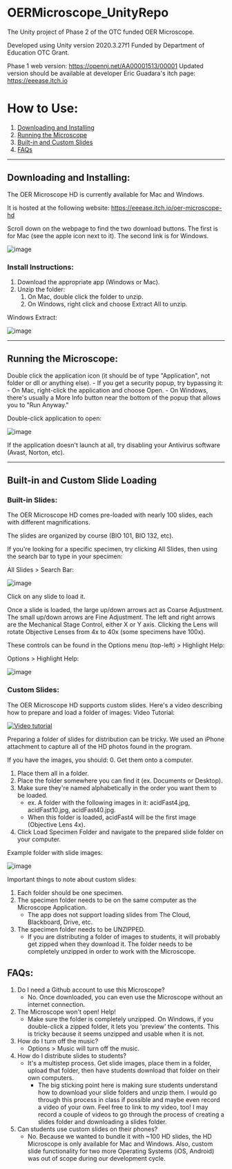 # OERMicroscope_UnityRepo
 The Unity project of Phase 2 of the OTC funded OER Microscope.

Developed using Unity version 2020.3.27f1
Funded by Department of Education OTC Grant.

Phase 1 web version: https://opennj.net/AA00001513/00001
Updated version should be available at developer Eric Guadara's itch page: https://eeease.itch.io

# How to Use:
1. [Downloading and Installing](https://github.com/eeease/OERMicroscope_UnityRepo/blob/main/README.md#downloading-and-installing)
2. [Running the Microscope](https://github.com/eeease/OERMicroscope_UnityRepo/blob/main/README.md#running-the-microscope)
3. [Built-in and Custom Slides](https://github.com/eeease/OERMicroscope_UnityRepo/blob/main/README.md#built-in-and-custom-slide-loading)
4. [FAQs](https://github.com/eeease/OERMicroscope_UnityRepo/blob/main/README.md#FAQs)

---

## Downloading and Installing:
The OER Microscope HD is currently available for Mac and Windows.

It is hosted at the following website: https://eeease.itch.io/oer-microscope-hd

Scroll down on the webpage to find the two download buttons.  The first is for Mac (see the apple icon next to it).  The second link is for Windows.

![image](https://github.com/eeease/OERMicroscope_UnityRepo/assets/10697313/d34464de-d3ba-470a-8463-8357c561a466)

### Install Instructions:
1. Download the appropriate app (Windows or Mac).
2. Unzip the folder:
	1. On Mac, double click the folder to unzip.
	2. On Windows, right click and choose Extract All to unzip.
	
 Windows Extract:
 
![image](https://github.com/eeease/OERMicroscope_UnityRepo/assets/10697313/84a21c7d-536d-4347-b6ed-8c9fee4e2afe)

---

## Running the Microscope:
Double click the application icon (it should be of type "Application", not folder or dll or anything else).
	- If you get a security popup, try bypassing it:
		- On Mac, right-click the application and choose Open.
		- On Windows, there's usually a More Info button near the bottom of the popup that allows you to "Run Anyway."

Double-click application to open:

![image](https://github.com/eeease/OERMicroscope_UnityRepo/assets/10697313/45be69d0-e8d2-417f-a090-6a4febdece56)

If the application doesn't launch at all, try disabling your Antivirus software (Avast, Norton, etc).

---

## Built-in and Custom Slide Loading
### Built-in Slides:
The OER Microscope HD comes pre-loaded with nearly 100 slides, each with different magnifications.

The slides are organized by course (BIO 101, BIO 132, etc).

If you're looking for a specific specimen, try clicking All Slides, then using the search bar to type in your specimen:

All Slides > Search Bar:

![image](https://github.com/eeease/OERMicroscope_UnityRepo/assets/10697313/54fa21c2-c3ab-4e97-8a54-a52702c30440)

Click on any slide to load it.

Once a slide is loaded, the large up/down arrows act as Coarse Adjustment.
The small up/down arrows are Fine Adjustment.
The left and right arrows are the Mechanical Stage Control, either X or Y axis.
Clicking the Lens will rotate Objective Lenses from 4x to 40x (some specimens have 100x).

These controls can be found in the Options menu (top-left) > Highlight Help:

Options > Highlight Help:

![image](https://github.com/eeease/OERMicroscope_UnityRepo/assets/10697313/ed5a4eed-d1f7-43f6-af77-a8e423613158)

### Custom Slides:
The OER Microscope HD supports custom slides.  Here's a video describing how to prepare and load a folder of images:
Video Tutorial:

[![Video tutorial](https://img.youtube.com/vi/cr2T-6nustg/maxresdefault.jpg)](https://www.youtube.com/watch?v=cr2T-6nustg)

Preparing a folder of slides for distribution can be tricky.  We used an iPhone attachment to capture all of the HD photos found in the program.

If you have the images, you should: 
0. Get them onto a computer.
1. Place them all in a folder.
2. Place the folder somewhere you can find it (ex. Documents or Desktop).
3. Make sure they're named alphabetically in the order you want them to be loaded.
	- ex. A folder with the following images in it: acidFast4.jpg, acidFast10.jpg, acidFast40.jpg.
	- When this folder is loaded, acidFast4 will be the first image (Objective Lens 4x).
4. Click Load Specimen Folder and navigate to the prepared slide folder on your computer.

Example folder with slide images:

![image](https://github.com/eeease/OERMicroscope_UnityRepo/assets/10697313/d707d254-01df-47ac-b8f5-ab63d70c3b26)

Important things to note about custom slides:

1. Each folder should be one specimen.
2. The specimen folder needs to be on the same computer as the Microscope Application.
	- The app does not support loading slides from The Cloud, Blackboard, Drive, etc.
3. The specimen folder needs to be UNZIPPED.
	- If you are distributing a folder of images to students, it will probably get zipped when they download it.  The folder needs to be completely unzipped in order to work with the Microscope.

## FAQs:
1. Do I need a Github account to use this Microscope?
	- No.  Once downloaded, you can even use the Microscope without an internet connection.
2. The Microscope won't open!  Help!
	- Make sure the folder is completely unzipped.  On Windows, if you double-click a zipped folder, it lets you 'preview' the contents.  This is tricky because it seems unzipped and usable when it is not.
3. How do I turn off the music?
   	- Options > Music will turn off the music.
4. How do I distribute slides to students?
   	- It's a multistep process.  Get slide images, place them in a folder, upload that folder, then have students download that folder on their own computers.
    	- The big sticking point here is making sure students understand how to download your slide folders and unzip them.  I would go through this process in class if possible and maybe even record a video of your own.  Feel free to link to my video, too!  I may record a couple of videos to go through the process of creating a slides folder and downloading a slides folder.
5. Can students use custom slides on their phones?
	- No.  Because we wanted to bundle it with ~100 HD slides, the HD Microscope is only available for Mac and Windows.  Also, custom slide functionality for two more Operating Systems (iOS, Android) was out of scope during our development cycle.









